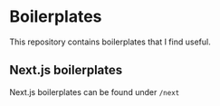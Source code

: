 # Boilerplates

This repository contains boilerplates that I find useful.

## Next.js boilerplates

Next.js boilerplates can be found under `/next`
